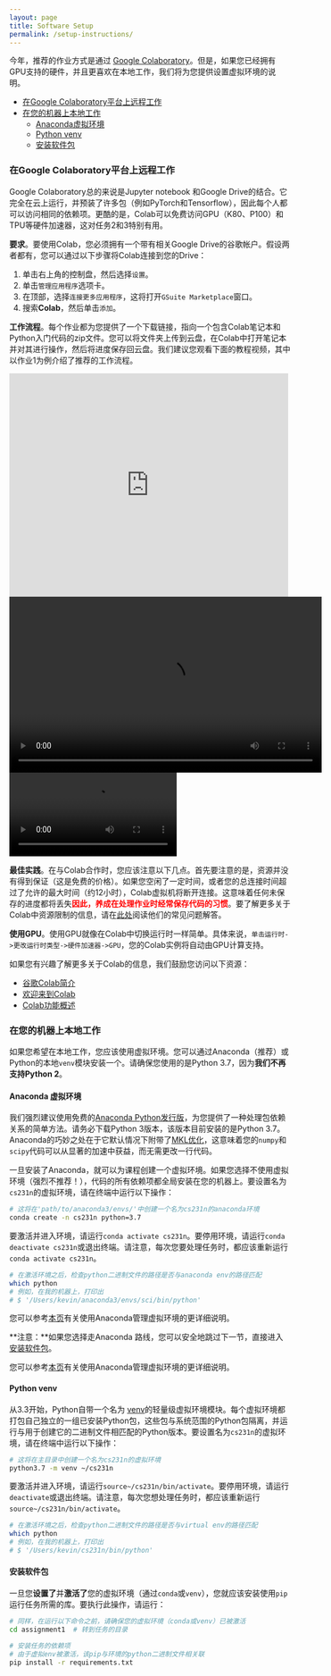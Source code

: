 ```yaml
---
layout: page
title: Software Setup
permalink: /setup-instructions/
---
```


今年，推荐的作业方式是通过 [Google Colaboratory](https://colab.research.google.com/)。但是，如果您已经拥有GPU支持的硬件，并且更喜欢在本地工作，我们将为您提供设置虚拟环境的说明。

- [在Google Colaboratory平台上远程工作](#working-remotely-on-google-colaboratory)
- [在您的机器上本地工作](#working-locally-on-your-machine)
  - [Anaconda虚拟环境](#anaconda-virtual-environment)
  - [Python venv](#python-venv)
  - [安装软件包](#installing-packages)

### 在Google Colaboratory平台上远程工作

Google Colaboratory总的来说是Jupyter notebook 和Google Drive的结合。它完全在云上运行，并预装了许多包（例如PyTorch和Tensorflow），因此每个人都可以访问相同的依赖项。更酷的是，Colab可以免费访问GPU（K80、P100）和TPU等硬件加速器，这对任务2和3特别有用。

**要求**。要使用Colab，您必须拥有一个带有相关Google Drive的谷歌帐户。假设两者都有，您可以通过以下步骤将Colab连接到您的Drive：

1. 单击右上角的控制盘，然后选择`设置`。
2. 单击`管理应用程序`选项卡。
3. 在顶部，选择`连接更多应用程序`，这将打开`GSuite Marketplace`窗口。
4. 搜索**Colab**，然后单击`添加`。

**工作流程**。每个作业都为您提供了一个下载链接，指向一个包含Colab笔记本和Python入门代码的zip文件。您可以将文件夹上传到云盘，在Colab中打开笔记本并对其进行操作，然后将进度保存回云盘。我们建议您观看下面的教程视频，其中以作业1为例介绍了推荐的工作流程。

<embed src="https://eanyang7.github.io/cs231n/setup/assets/video1.mp4" width="500" height="400">

<center><video src="./assets/video1.mp4" controls width="560" height="315" type="video/mp4"></video></center>

<video controls>
  <source src="./assets/video1.mp4" type="video/mp4">
</video>

 **最佳实践**。在与Colab合作时，您应该注意以下几点。首先要注意的是，资源并没有得到保证（这是免费的价格）。如果您空闲了一定时间，或者您的总连接时间超过了允许的最大时间（约12小时），Colab虚拟机将断开连接。这意味着任何未保存的进度都将丢失<font color="red"><strong>因此，养成在处理作业时经常保存代码的习惯</strong></font>。要了解更多关于Colab中资源限制的信息，请在[此处](https://research.google.com/colaboratory/faq.html)阅读他们的常见问题解答。

**使用GPU**。使用GPU就像在Colab中切换运行时一样简单。具体来说，`单击运行时->更改运行时类型->硬件加速器->GPU`，您的Colab实例将自动由GPU计算支持。

如果您有兴趣了解更多关于Colab的信息，我们鼓励您访问以下资源：

+ [谷歌Colab简介](https://www.youtube.com/watch?v=inN8seMm7UI)
+ [欢迎来到Colab](https://colab.research.google.com/notebooks/intro.ipynb)
+ [Colab功能概述](https://colab.research.google.com/notebooks/basic_features_overview.ipynb)

### 在您的机器上本地工作

如果您希望在本地工作，您应该使用虚拟环境。您可以通过Anaconda（推荐）或Python的本地`venv`模块安装一个。请确保您使用的是Python 3.7，因为**我们不再支持Python 2**。

#### Anaconda 虚拟环境

我们强烈建议使用免费的[Anaconda Python发行版](https://www.anaconda.com/download/)，为您提供了一种处理包依赖关系的简单方法。请务必下载Python 3版本，该版本目前安装的是Python 3.7。Anaconda的巧妙之处在于它默认情况下附带了[MKL优化](https://docs.anaconda.com/mkl-optimizations/)，这意味着您的`numpy`和`scipy`代码可以从显著的加速中获益，而无需更改一行代码。

一旦安装了Anaconda，就可以为课程创建一个虚拟环境。如果您选择不使用虚拟环境（强烈不推荐！），代码的所有依赖项都全局安装在您的机器上。要设置名为`cs231n`的虚拟环境，请在终端中运行以下操作：

```bash
# 这将在'path/to/anaconda3/envs/'中创建一个名为cs231n的anaconda环境
conda create -n cs231n python=3.7
```

要激活并进入环境，请运行`conda activate cs231n`。要停用环境，请运行`conda deactivate cs231n`或退出终端。请注意，每次您要处理任务时，都应该重新运行`conda activate cs231n`。

```bash
# 在激活环境之后，检查python二进制文件的路径是否与anaconda env的路径匹配
which python
# 例如，在我的机器上，打印出
# $ '/Users/kevin/anaconda3/envs/sci/bin/python'
```

您可以参考[本页](https://docs.conda.io/projects/conda/en/latest/user-guide/tasks/manage-environments.html)有关使用Anaconda管理虚拟环境的更详细说明。

**注意：**如果您选择走Anaconda 路线，您可以安全地跳过下一节，直接进入[安装软件包](#installing-packages)。

您可以参考[本页](https://docs.conda.io/projects/conda/en/latest/user-guide/tasks/manage-environments.html)有关使用Anaconda管理虚拟环境的更详细说明。

#### Python venv

从3.3开始，Python自带一个名为 [venv](https://docs.python.org/3/library/venv.html)的轻量级虚拟环境模块。每个虚拟环境都打包自己独立的一组已安装Python包，这些包与系统范围的Python包隔离，并运行与用于创建它的二进制文件相匹配的Python版本。要设置名为`cs231n`的虚拟环境，请在终端中运行以下操作：

```bash
# 这将在主目录中创建一个名为cs231n的虚拟环境
python3.7 -m venv ~/cs231n
```

要激活并进入环境，请运行`source~/cs231n/bin/activate`。要停用环境，请运行`deactivate`或退出终端。请注意，每次您想处理任务时，都应该重新运行`source~/cs231n/bin/activate`。

```bash
# 在激活环境之后，检查python二进制文件的路径是否与virtual env的路径匹配
which python
# 例如，在我的机器上，打印出
# $ '/Users/kevin/cs231n/bin/python'
```

#### 安装软件包

一旦您**设置了**并**激活了**您的虚拟环境（通过`conda`或`venv`），您就应该安装使用`pip`运行任务所需的库。要执行此操作，请运行：

```bash
# 同样，在运行以下命令之前，请确保您的虚拟环境（conda或venv）已被激活
cd assignment1  # 转到任务的目录

# 安装任务的依赖项
# 由于虚拟env被激活，该pip与环境的python二进制文件相关联
pip install -r requirements.txt
```
